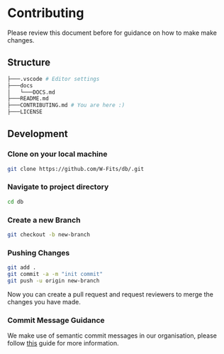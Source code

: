 # Contributing

Please review this document before for guidance on how to make make changes. 

## Structure

```bash
├───.vscode # Editor settings
├───docs 
│   └───DOCS.md
├───README.md
├───CONTRIBUTING.md # You are here :)
├───LICENSE
```

## Development

### Clone on your local machine

```bash
git clone https://github.com/W-Fits/db/.git
```

### Navigate to project directory

```bash
cd db
```

### Create a new Branch

```bash
git checkout -b new-branch 
```

### Pushing Changes

```bash
git add .
git commit -a -m "init commit"
git push -u origin new-branch
```

Now you can create a pull request and request reviewers to merge the changes you have made.

### Commit Message Guidance

We make use of semantic commit messages in our organisation, please follow [this](https://gist.github.com/joshbuchea/6f47e86d2510bce28f8e7f42ae84c716) guide for more information.

